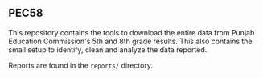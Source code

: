 ## PEC58

This repository contains the tools to download the entire data from Punjab Education Commission's 5th and 8th grade 
results. This also contains the small setup to identify, clean and analyze the data reported.

Reports are found in the `reports/` directory.